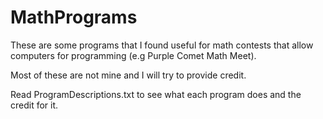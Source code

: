 # MathPrograms
These are some programs that I found useful for math contests that allow computers for programming (e.g Purple Comet Math Meet).

Most of these are not mine and I will try to provide credit.

Read ProgramDescriptions.txt to see what each program does and the credit for it.
